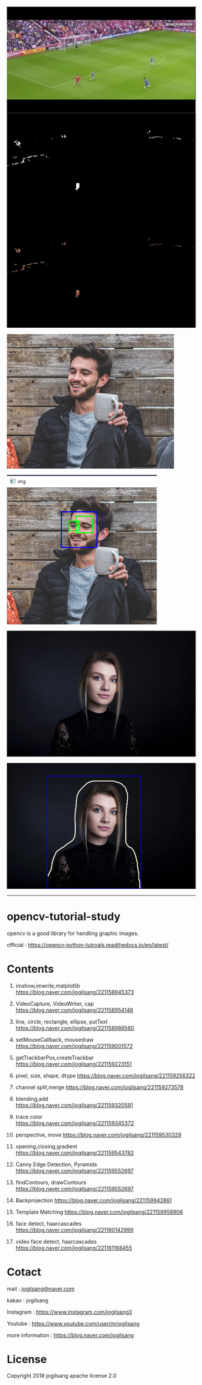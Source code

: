 ![Alt text](/opencv-tutorial-study-master/taskImage/res1.jpg)

![Alt text](/opencv-tutorial-study-master/taskImage/man2.jpg)

![Alt text](/opencv-tutorial-study-master/taskImage/man.png)

![Alt text](/opencv-tutorial-study-master/taskImage/canny.jpg)

![Alt text](/opencv-tutorial-study-master/taskImage/canny2.jpg)

<hr/>

# opencv-tutorial-study

opencv is a good library for handling graphic images.

official : <https://opencv-python-tutroals.readthedocs.io/en/latest/>


Contents
=============

01. imshow,imwrite,matplotlib
https://blog.naver.com/jogilsang/221158945373

02. VideoCapture, VideoWriter, cap
<https://blog.naver.com/jogilsang/221158954148>

03. line, circle, rectangle, ellipse, putText
<https://blog.naver.com/jogilsang/221158986560>

04. setMouseCallback, mousedraw
<https://blog.naver.com/jogilsang/221159001572>

05. getTrackbarPos,createTrackbar
<https://blog.naver.com/jogilsang/221159223151>

06. pixel, size, shape, dtype
<https://blog.naver.com/jogilsang/221159256322>

07. channel split,merge
<https://blog.naver.com/jogilsang/221159273578>

08. blending,add  
<https://blog.naver.com/jogilsang/221159320591>

09. trace color  
<https://blog.naver.com/jogilsang/221159345372>

10. perspective, move
<https://blog.naver.com/jogilsang/221159530329>

11. opening,closing,gradient
<https://blog.naver.com/jogilsang/221159543782>

12. Canny Edge Detection, Pyramids
<https://blog.naver.com/jogilsang/221159552697>

13. findContours, drawContours
<https://blog.naver.com/jogilsang/221159552697>

14. Backprojection 
<https://blog.naver.com/jogilsang/221159942861>

15. Template Matching
<https://blog.naver.com/jogilsang/221159958906>

16. face detect, haarcascades
<https://blog.naver.com/jogilsang/221160142999>

17. video face detect, haarcascades
<https://blog.naver.com/jogilsang/221161168455>


Cotact
=============

mail :
jogilsang@naver.com

kakao :
jogilsang

Instagram :
<https://www.instagram.com/jogilsang3>

Youtube :
<https://www.youtube.com/user/mrjogilsang>

more information : 
<https://blog.naver.com/jogilsang>

License
=============
Copyright 2018 jogilsang
apache license 2.0

